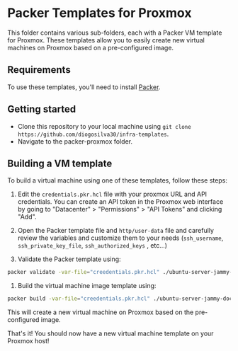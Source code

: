 # Packer Templates for Proxmox
This folder contains various sub-folders, each with a Packer VM template for Proxmox. These templates allow you to easily create new virtual machines on Proxmox based on a pre-configured image.

## Requirements
To use these templates, you'll need to install [Packer](https://developer.hashicorp.com/packer/tutorials/docker-get-started/get-started-install-cli).

## Getting started

- Clone this repository to your local machine using `git clone https://github.com/diogosilva30/infra-templates`.
- Navigate to the packer-proxmox folder.

## Building a VM template
To build a virtual machine using one of these templates, follow these steps:

1. Edit the `credentials.pkr.hcl` file with your proxmox URL and API credentials.
You can create an API token in the Proxmox web interface by going to "Datacenter" > "Permissions" > "API Tokens" and clicking "Add".

2. Open the Packer template file and `http/user-data` file and carefully review the variables and customize them to your needs (`ssh_username`, `ssh_private_key_file`, `ssh_authorized_keys` , etc...)

3. Validate the Packer template using:

```sh
packer validate -var-file="creedentials.pkr.hcl" ./ubuntu-server-jammy-docker/ubuntu-server-jammy-docker.pk.hcl # Replace this folder and file with your desired VM template
```

1. Build the virtual machine image template using:

```sh
packer build -var-file="creedentials.pkr.hcl" ./ubuntu-server-jammy-docker/ubuntu-server-jammy-docker.pk.hcl# Replace this folder and file with your desired VM template
```

This will create a new virtual machine on Proxmox based on the pre-configured image.

That's it! You should now have a new virtual machine template on your Proxmox host!
